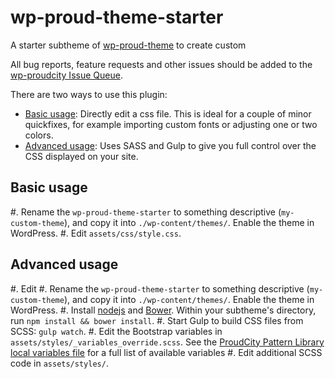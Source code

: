 # wp-proud-theme-starter
A starter subtheme of [wp-proud-theme](https://github.com/proudcity/wp-proud-theme) to create custom 

All bug reports, feature requests and other issues should be added to the [wp-proudcity Issue Queue](https://github.com/proudcity/wp-proudcity/issues).

There are two ways to use this plugin:
* [Basic usage](#basic-usage): Directly edit a css file. This is ideal for a couple of minor quickfixes, for example importing custom fonts or adjusting one or two colors.
* [Advanced usage](#advanced-usage): Uses SASS and Gulp to give you full control over the CSS displayed on your site.


## Basic usage

#. Rename the `wp-proud-theme-starter` to something descriptive (`my-custom-theme`), and copy it into `./wp-content/themes/`.  Enable the theme in WordPress.
#. Edit `assets/css/style.css`.


## Advanced usage
#. Edit 
#. Rename the `wp-proud-theme-starter` to something descriptive (`my-custom-theme`), and copy it into `./wp-content/themes/`.  Enable the theme in WordPress.
#. Install [nodejs](https://nodejs.org/) and [Bower](http://bower.io). Within your subtheme's directory, run `npm install && bower install`.
#. Start Gulp to build CSS files from SCSS: `gulp watch`.
#. Edit the Bootstrap variables in `assets/styles/_variables_override.scss`.  See the [ProudCity Pattern Library local variables file](https://github.com/proudcity/proudcity-patterns/blob/master/app/pattern-scss/_local-variables.scss) for a full list of available variables
#. Edit additional SCSS code in `assets/styles/`.